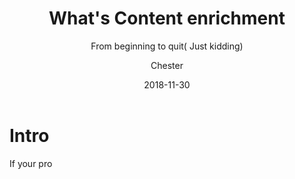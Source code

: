 ﻿---
layout:     post
title:      What's Content enrichment
subtitle:   From beginning to quit( Just kidding)
date:       2018-11-30
author:    Chester
header-img: img/failure.jpg
catalog: true
tags:
    - Job
---
# Intro
If your pro
<!--stackedit_data:
eyJoaXN0b3J5IjpbLTE1MjQwMTYwMDBdfQ==
-->